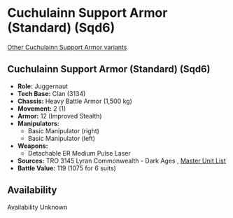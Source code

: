 # Cuchulainn Support Armor (Standard) (Sqd6) 

[Other Cuchulainn Support Armor variants](../cuchulainn_support_armor.md) 

## Cuchulainn Support Armor (Standard) (Sqd6) 

- **Role:** Juggernaut 
- **Tech Base:** Clan (3134) 
- **Chassis:** Heavy Battle Armor (1,500 kg) 
- **Movement:** 2 (1) 
- **Armor:** 12 (Improved Stealth) 
- **Manipulators:** 
  - Basic Manipulator (right) 
  - Basic Manipulator (left) 
- **Weapons:** 
  - Detachable ER Medium Pulse Laser 
- **Sources:** TRO 3145 Lyran Commonwealth - Dark Ages , [Master Unit List](http://masterunitlist.info/Unit/Details/9131) 
- **Battle Value:** 119 (1075 for 6 suits) 

## Availability 

Availability Unknown 

